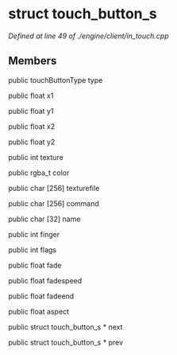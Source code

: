 # struct touch_button_s

*Defined at line 49 of ./engine/client/in_touch.cpp*

## Members

public touchButtonType type

public float x1

public float y1

public float x2

public float y2

public int texture

public rgba_t color

public char [256] texturefile

public char [256] command

public char [32] name

public int finger

public int flags

public float fade

public float fadespeed

public float fadeend

public float aspect

public struct touch_button_s * next

public struct touch_button_s * prev



